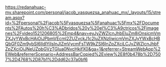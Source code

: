 https://redanahuac-my.sharepoint.com/personal/jacob_vasquezsa_anahuac_mx/_layouts/15/stream.aspx?id=%2Fpersonal%2Fjacob%5Fvasquezsa%5Fanahuac%5Fmx%2FDocuments%2FAutos%20h%C3%ADbridos%20y%20el%C3%A9ctricos%2Fimagenes%2Fvideo1521206805%2Emp4&nav=eyJyZWZlcnJhbEluZm8iOnsicmVmZXJyYWxBcHAiOiJPbmVEcml2ZUZvckJ1c2luZXNzIiwicmVmZXJyYWxBcHBQbGF0Zm9ybSI6IldlYiIsInJlZmVycmFsTW9kZSI6InZpZXciLCJyZWZlcnJhbFZpZXciOiJNeUZpbGVzTGlua0NvcHkifX0&ga=1&referrer=StreamWebApp%2EWeb&referrerScenario=AddressBarCopied%2Eview%2E8f0b478b%2D7507%2D4768%2D87b1%2Ddd62c37a0bf6
